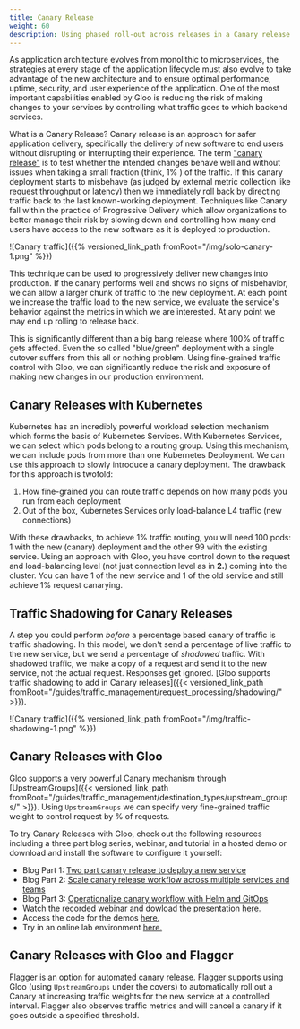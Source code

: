 ```yaml
---
title: Canary Release
weight: 60
description: Using phased roll-out across releases in a Canary release style workflow
---
```


As application architecture evolves from monolithic to microservices, the strategies at every stage of the application lifecycle must also evolve to take advantage of the new architecture and to ensure optimal performance, uptime, security, and user experience of the application. One of the most important capabilities enabled by Gloo is reducing the risk of making changes to your services by controlling what traffic goes to which backend services. 

What is a Canary Release?
Canary release is an approach for safer application delivery, specifically the delivery of new software to end users without disrupting or interrupting their experience. The term ["canary release"](https://blog.christianposta.com/deploy/blue-green-deployments-a-b-testing-and-canary-releases/) is to test whether the intended changes behave well and without issues when taking a small fraction (think, 1% ) of the traffic. If this canary deployment starts to misbehave (as judged by external metric collection like request throughput or latency) then we immediately roll back by directing traffic back to the last known-working deployment. Techniques like Canary fall within the practice of Progressive Delivery which allow organizations to better manage their risk by slowing down and controlling how many end users have access to the new software as it is deployed to production.

![Canary traffic]({{% versioned_link_path fromRoot="/img/solo-canary-1.png" %}})

This technique can be used to progressively deliver new changes into production. If the canary performs well and shows no signs of misbehavior, we can allow a larger chunk of traffic to the new deployment. At each point we increase the traffic load to the new service, we evaluate the service's behavior against the metrics in which we are interested. At any point we may end up rolling to release back. 

This is significantly different than a big bang release where 100% of traffic gets affected. Even the so called "blue/green" deployment with a single cutover suffers from this all or nothing problem. Using fine-grained traffic control with Gloo, we can significantly reduce the risk and exposure of making new changes in our production environment. 

## Canary Releases with Kubernetes
Kubernetes has an incredibly powerful workload selection mechanism which forms the basis of Kubernetes Services. With Kubernetes Services, we can select which pods belong to a routing group. Using this mechanism, we can include pods from more than one Kubernetes Deployment. We can use this approach to slowly introduce a canary deployment. The drawback for this approach is twofold: 

1. How fine-grained you can route traffic depends on how many pods you run from each deployment
2. Out of the box, Kubernetes Services only load-balance L4 traffic (new connections)

With these drawbacks, to achieve 1% traffic routing, you will need 100 pods: 1 with the new (canary) deployment and the other 99 with the existing service. Using an approach with Gloo, you have control down to the request and load-balancing level (not just connection level as in **2.**) coming into the cluster. You can have 1 of the new service and 1 of the old service and still achieve 1% request canarying. 

## Traffic Shadowing for Canary Releases

A step you could perform _before_ a percentage based canary of traffic is traffic shadowing. In this model, we don't send a percentage of live traffic to the new service, but we send a percentage of _shadowed_ traffic. With shadowed traffic, we make a copy of a request and send it to the new service, not the actual request. Responses get ignored. [Gloo supports traffic shadowing to add in Canary releases]({{< versioned_link_path fromRoot="/guides/traffic_management/request_processing/shadowing/" >}}).

![Canary traffic]({{% versioned_link_path fromRoot="/img/traffic-shadowing-1.png" %}})

## Canary Releases with Gloo

Gloo supports a very powerful Canary mechanism through [UpstreamGroups]({{< versioned_link_path fromRoot="/guides/traffic_management/destination_types/upstream_groups/" >}}). Using `UpstreamGroups` we can specify very fine-grained traffic weight to control request by % of requests. 

To try Canary Releases with Gloo, check out the following resources including a three part blog series, webinar, and tutorial in a hosted demo or download and install the software to configure it yourself:
 * Blog Part 1: [Two part canary release to deploy a new service](https://www.solo.io/blog/two-phased-canary-rollout-with-gloo/)
 * Blog Part 2: [Scale canary release workflow across multiple services and teams](https://www.solo.io/blog/two-phased-canary-rollout-with-gloo-part-2/)
 * Blog Part 3: [Operationalize canary workflow with Helm and GitOps](https://www.solo.io/blog/two-phased-canary-releases-with-gloo-part-3/)
 * Watch the recorded webinar and dowload the presentation [here.](https://www.solo.io/blog/webinar-recap-canary-releases-with-gloo/)
 * Access the code for the demos [here.](https://github.com/solo-io/gloo-ref-arch/tree/master/two-phased-canary)
 * Try in an online lab environment [here.](https://www.katacoda.com/solo-io/courses/gloo-routing/canary-routing)
 

## Canary Releases with Gloo and Flagger

[Flagger is an option for automated canary release](https://docs.flagger.app/usage/gloo-progressive-delivery). Flagger supports using Gloo (using `UpstreamGroups` under the covers) to automatically roll out a Canary at increasing traffic weights for the new service at a controlled interval. Flagger also observes traffic metrics and will cancel a canary if it goes outside a specified threshold. 
